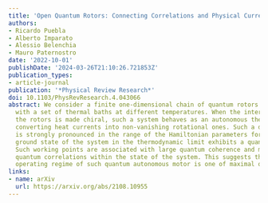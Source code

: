 ```yaml
---
title: 'Open Quantum Rotors: Connecting Correlations and Physical Currents'
authors:
- Ricardo Puebla
- Alberto Imparato
- Alessio Belenchia
- Mauro Paternostro
date: '2022-10-01'
publishDate: '2024-03-26T21:10:26.721853Z'
publication_types:
- article-journal
publication: '*Physical Review Research*'
doi: 10.1103/PhysRevResearch.4.043066
abstract: We consider a finite one-dimensional chain of quantum rotors interacting
  with a set of thermal baths at different temperatures. When the interaction between
  the rotors is made chiral, such a system behaves as an autonomous thermal motor,
  converting heat currents into non-vanishing rotational ones. Such a dynamical response
  is strongly pronounced in the range of the Hamiltonian parameters for which the
  ground state of the system in the thermodynamic limit exhibits a quantum phase transition.
  Such working points are associated with large quantum coherence and multipartite
  quantum correlations within the state of the system. This suggests that the optimal
  operating regime of such quantum autonomous motor is one of maximal quantumness.
links:
- name: arXiv
  url: https://arxiv.org/abs/2108.10955
---
```

